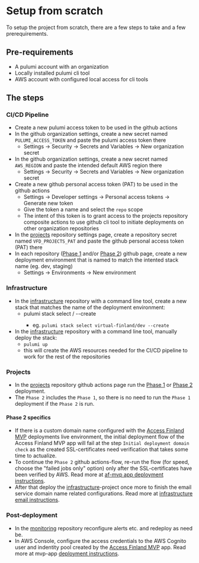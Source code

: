 # Setup from scratch

To setup the project from scratch, there are a few steps to take and a few prerequirements. 

## Pre-requirements

- A pulumi account with an organization
- Locally installed pulumi cli tool
- AWS account with configured local access for cli tools

## The steps

### CI/CD Pipeline

- Create a new pulumi access token to be used in the github actions
- In the github organization settings, create a new secret named `PULUMI_ACCESS_TOKEN` and paste the pulumi access token there
  - Settings -> Security -> Secrets and Variables -> New organization secret
- In the github organization settings, create a new secret named `AWS_REGION` and paste the intended default AWS region there
  - Settings -> Security -> Secrets and Variables -> New organization secret
- Create a new github personal access token (PAT) to be used in the github actions
  - Settings -> Developer settings -> Personal access tokens -> Generate new token
  - Give the token a name and select the `repo` scope
  - The intent of this token is to grant access to the projects repository composite actions to use github cli tool to initiate deployments on other organization repositories
- In the [projects](https://github.com/Virtual-Finland-Development/projects) repository settings page, create a repository secret named `VFD_PROJECTS_PAT` and paste the github personal access token (PAT) there
- In each repository ([Phase 1](./Virtual-Finland-MVP-phase-1.md) and/or [Phase 2](./Virtual-Finland-MVP-phase-2.md)) github page, create a new deployment environment that is named to match the intented stack name (eg. dev, staging)
  - Settings -> Environments -> New environment

### Infrastructure

- In the [infrastructure](https://github.com/Virtual-Finland-Development/infrastructure) repository with a command line tool, create a new stack that matches the name of the deployment environment:
    - pulumi stack select <pulumi-organization>/<stack-name> --create
      - eg. `pulumi stack select virtual-finland/dev --create`
- In the [infrastructure](https://github.com/Virtual-Finland-Development/infrastructure) repository with a command line tool, manually deploy the stack:
    - `pulumi up`
    - this will create the AWS resources needed for the CI/CD pipeline to work for the rest of the repositories

### Projects

- In the [projects](https://github.com/Virtual-Finland-Development/projects) repository github actions page run the [Phase 1](./Virtual-Finland-MVP-phase-1.md) or [Phase 2](./Virtual-Finland-MVP-phase-2.md) deployment.
- The `Phase 2` includes the `Phase 1`, so there is no need to run the `Phase 1` deployment if the `Phase 2` is run.

#### Phase 2 specifics

  - If there is a custom domain name configured with the [Access Finland MVP](https://github.com/Virtual-Finland-Development/access-finland) deployments live environment, the initial deployment flow of the Access Finland MVP app will fail at the step `Initial deployment domain check` as the created SSL-certificates need verification that takes some time to actualize. 
  - To continue the `Phase 2` github actions-flow, re-run the flow (for speed, choose the "failed jobs only" option) only after the SSL-certificates have been verified by AWS. Read more at [af-mvp app deployment instructions](https://github.com/Virtual-Finland-Development/access-finland/blob/main/docs/README.af-mvp.deployment.md).
  - After that deploy the [infrastructure](https://github.com/Virtual-Finland-Development/infrastructure)-project once more to finish the email service domain name related configurations. Read more at [infrastructure email instructions](https://github.com/Virtual-Finland-Development/infrastructure/blob/main/Docs/README.email-setup.md).

### Post-deployment

- In the [monitoring](https://github.com/Virtual-Finland-Development/monitoring) repository reconfigure alerts etc. and redeploy as need be.
- In AWS Console, configure the access credentials to the AWS Cognito user and indentity pool created by the [Access Finland MVP](https://github.com/Virtual-Finland-Development/access-finland) app. Read more at mvp-app [deployment instructions](https://github.com/Virtual-Finland-Development/access-finland/blob/main/docs/README.af-mvp.deployment.md).
